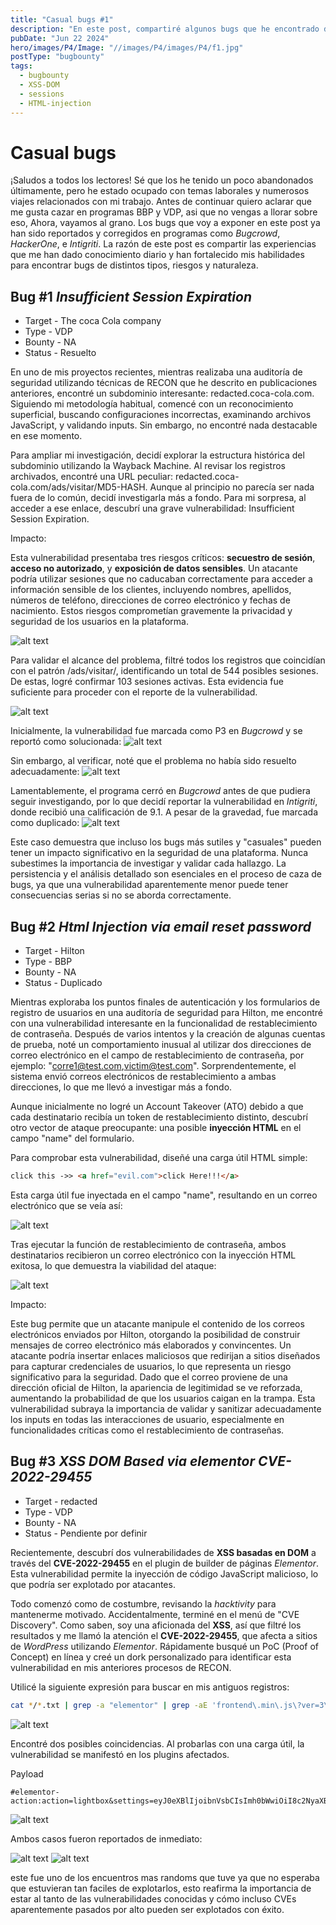 ```yaml
---
title: "Casual bugs #1"
description: "En este post, compartiré algunos bugs que he encontrado de manera inesperada y fortuita. La intención es demostrar que las vulnerabilidades pueden estar en cualquier lugar; solo necesitas saber cómo buscarlas o quizás un poco de suerte."
pubDate: "Jun 22 2024"
hero/images/P4/Image: "//images/P4/images/P4/f1.jpg"
postType: "bugbounty"
tags: 
  - bugbounty
  - XSS-DOM
  - sessions
  - HTML-injection
---
```


# Casual bugs

¡Saludos a todos los lectores! Sé que los he tenido un poco abandonados últimamente, pero he estado ocupado con temas laborales y numerosos viajes relacionados con mi trabajo. Antes de continuar quiero aclarar que me gusta cazar en programas BBP y VDP, asi que no vengas a llorar sobre eso, Ahora, vayamos al grano. Los bugs que voy a exponer en este post ya han sido reportados y corregidos en programas como *Bugcrowd*, *HackerOne*, e *Intigriti*. La razón de este post es compartir las experiencias que me han dado conocimiento diario y han fortalecido mis habilidades para encontrar bugs de distintos tipos, riesgos y naturaleza.

## Bug #1 *Insufficient Session Expiration*

- Target - The coca Cola company
- Type - VDP
- Bounty - NA
- Status - Resuelto

En uno de mis proyectos recientes, mientras realizaba una auditoría de seguridad utilizando técnicas de RECON que he descrito en publicaciones anteriores, encontré un subdominio interesante: redacted.coca-cola.com. Siguiendo mi metodología habitual, comencé con un reconocimiento superficial, buscando configuraciones incorrectas, examinando archivos JavaScript, y validando inputs. Sin embargo, no encontré nada destacable en ese momento.


Para ampliar mi investigación, decidí explorar la estructura histórica del subdominio utilizando la Wayback Machine. Al revisar los registros archivados, encontré una URL peculiar: redacted.coca-cola.com/ads/visitar/MD5-HASH. Aunque al principio no parecía ser nada fuera de lo común, decidí investigarla más a fondo. Para mi sorpresa, al acceder a ese enlace, descubrí una grave vulnerabilidad: Insufficient Session Expiration.

Impacto:

Esta vulnerabilidad presentaba tres riesgos críticos: **secuestro de sesión**, **acceso no autorizado**, y **exposición de datos sensibles**. Un atacante podría utilizar sesiones que no caducaban correctamente para acceder a información sensible de los clientes, incluyendo nombres, apellidos, números de teléfono, direcciones de correo electrónico y fechas de nacimiento. Estos riesgos comprometían gravemente la privacidad y seguridad de los usuarios en la plataforma.

![alt text](/images/P4/image-1.png)

Para validar el alcance del problema, filtré todos los registros que coincidían con el patrón /ads/visitar/, identificando un total de 544 posibles sesiones. De estas, logré confirmar 103 sesiones activas. Esta evidencia fue suficiente para proceder con el reporte de la vulnerabilidad.

![alt text](/images/P4/image-2.png)


Inicialmente, la vulnerabilidad fue marcada como P3 en *Bugcrowd* y se reportó como solucionada:
![alt text](/images/P4/image-3.png)

Sin embargo, al verificar, noté que el problema no había sido resuelto adecuadamente:
![alt text](/images/P4/image-4.png)

Lamentablemente, el programa cerró en *Bugcrowd* antes de que pudiera seguir investigando, por lo que decidí reportar la vulnerabilidad en *Intigriti*, donde recibió una calificación de 9.1. A pesar de la gravedad, fue marcada como duplicado:
![alt text](/images/P4/image-5.png)


Este caso demuestra que incluso los bugs más sutiles y "casuales" pueden tener un impacto significativo en la seguridad de una plataforma. Nunca subestimes la importancia de investigar y validar cada hallazgo. La persistencia y el análisis detallado son esenciales en el proceso de caza de bugs, ya que una vulnerabilidad aparentemente menor puede tener consecuencias serias si no se aborda correctamente.


## Bug #2 *Html Injection via email reset password*

- Target - Hilton 
- Type - BBP
- Bounty - NA
- Status - Duplicado

Mientras exploraba los puntos finales de autenticación y los formularios de registro de usuarios en una auditoría de seguridad para Hilton, me encontré con una vulnerabilidad interesante en la funcionalidad de restablecimiento de contraseña. Después de varios intentos y la creación de algunas cuentas de prueba, noté un comportamiento inusual al utilizar dos direcciones de correo electrónico en el campo de restablecimiento de contraseña, por ejemplo: "corre1@test.com,victim@test.com". Sorprendentemente, el sistema envió correos electrónicos de restablecimiento a ambas direcciones, lo que me llevó a investigar más a fondo.

Aunque inicialmente no logré un Account Takeover (ATO) debido a que cada destinatario recibía un token de restablecimiento distinto, descubrí otro vector de ataque preocupante: una posible **inyección HTML** en el campo "name" del formulario.


Para comprobar esta vulnerabilidad, diseñé una carga útil HTML simple:
```html
click this ->> <a href="evil.com">click Here!!!</a>
```

Esta carga útil fue inyectada en el campo "name", resultando en un correo electrónico que se veía así:

![alt text](/images/P4/image-6.png)

Tras ejecutar la función de restablecimiento de contraseña, ambos destinatarios recibieron un correo electrónico con la inyección HTML exitosa, lo que demuestra la viabilidad del ataque:


![alt text](/images/P4/image-7.png)

Impacto:

Este bug permite que un atacante manipule el contenido de los correos electrónicos enviados por Hilton, otorgando la posibilidad de construir mensajes de correo electrónico más elaborados y convincentes. Un atacante podría insertar enlaces maliciosos que redirijan a sitios diseñados para capturar credenciales de usuarios, lo que representa un riesgo significativo para la seguridad. Dado que el correo proviene de una dirección oficial de Hilton, la apariencia de legitimidad se ve reforzada, aumentando la probabilidad de que los usuarios caigan en la trampa. Esta vulnerabilidad subraya la importancia de validar y sanitizar adecuadamente los inputs en todas las interacciones de usuario, especialmente en funcionalidades críticas como el restablecimiento de contraseñas.


## Bug #3 *XSS DOM Based via elementor CVE-2022-29455*

- Target - redacted 
- Type - VDP
- Bounty - NA
- Status - Pendiente por definir

Recientemente, descubrí dos vulnerabilidades de **XSS basadas en DOM** a través del **CVE-2022-29455** en el plugin de builder de páginas *Elementor*. Esta vulnerabilidad permite la inyección de código JavaScript malicioso, lo que podría ser explotado por atacantes.

Todo comenzó como de costumbre, revisando la *hacktivity* para mantenerme motivado. Accidentalmente, terminé en el menú de "CVE Discovery". Como saben, soy una aficionada del **XSS**, así que filtré los resultados y me llamó la atención el **CVE-2022-29455**, que afecta a sitios de *WordPress* utilizando *Elementor*. Rápidamente busqué un PoC (Proof of Concept) en línea y creé un dork personalizado para identificar esta vulnerabilidad en mis anteriores procesos de RECON.


Utilicé la siguiente expresión para buscar en mis antiguos registros:

```bash
cat */*.txt | grep -a "elementor" | grep -aE 'frontend\.min\.js\?ver=3\.(0\.[0-9]+|1\.[0-9]+|2\.[0-9]+|3\.[0-9]+|4\.[0-9]+|5\.[0-5])'
```

![alt text](/images/P4/image-14.png)

Encontré dos posibles coincidencias. Al probarlas con una carga útil, la vulnerabilidad se manifestó en los plugins afectados.

Payload

```
#elementor-action:action=lightbox&settings=eyJ0eXBlIjoibnVsbCIsImh0bWwiOiI8c2NyaXB0PmFsZXJ0KGRvY3VtZW50LmRvbWFpbik8L3NjcmlwdD4ifQo=
```

![alt text](/images/P4/image-13.png)

Ambos casos fueron reportados de inmediato:

![alt text](/images/P4/image-11.png) ![alt text](/images/P4/image-12.png)

este fue uno de los encuentros mas randoms que tuve ya que no esperaba que estuvieran tan faciles de explotarlos, esto reafirma la importancia de estar al tanto de las vulnerabilidades conocidas y cómo incluso CVEs aparentemente pasados por alto pueden ser explotados con éxito.